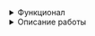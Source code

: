 <details><summary>Функционал</summary>
Данная игра рассчитана на двух игроков. В самом начале предлагается ввести имена игроков:

![image](https://github.com/user-attachments/assets/f92f9da1-9b83-4fbf-8a1a-f823fb127808)

После ввода игра начинается. Ход передаётся игроку 1. Ему показывается поле Игрока 2. Необходимо указать координаты для выстрела (A-J)(0-9).
В случае некорректного ввода высветится оповещение и просьба ввести координаты снова:

![image](https://github.com/user-attachments/assets/923b52ca-65b7-4fc0-959c-7f472b6d2ec8)

![image](https://github.com/user-attachments/assets/514d8299-3564-49cb-b332-48e0a1d6e31b)

В случае корректного ввода координат будет выведено сообщение (попадание, мимо, уже стреляли в данную клетку):

![image](https://github.com/user-attachments/assets/4f5d0a66-6019-4af2-a7be-88abb0b80b3e)

В случае попадания клетка, в которую вы попали будет помечена как 'k' и вам будет дана возможность продолжить свой ход:

![image](https://github.com/user-attachments/assets/9ecd1d4a-aec8-490b-9823-0160c97394c5)

В случае промаха клетка, в которую вы стреляли будет помечена как 'x' и ход будет передан другому игроку:

![image](https://github.com/user-attachments/assets/8676902e-9b10-46c8-95f8-0bb7a577a440)

В случае уничтожения корабля будет выдведено сообщение, содержащее информацию об оставшемся количестве кораблей и оповещение об уничтожении, клетки вокруг уничтоженного корабля будут поменены как 'x', а ход будет продолжен:

![image](https://github.com/user-attachments/assets/f90c9d48-71fd-42af-b866-da9c584c069c)

В случае если игрок стрельнет в клетку, в которую уже был произведён выстрел будет выведено сообщение с информацией о том, что игрок уже стрелял по данной клетке и игроку будет дана возможность повторить свой ход:

![image](https://github.com/user-attachments/assets/56489468-2c7e-4455-b8a5-1ece4787a2bb)

![image](https://github.com/user-attachments/assets/4166671b-1c1c-47da-8f2d-1e1870b93c73)

После того как будет уничтожен последний корабль будет выведено сообщение об окончании игры и имя победителя:

![image](https://github.com/user-attachments/assets/e1e73dc3-cade-4021-91ee-b8f6536bfd2f)

</details>
<details><summary>Описание работы</summary>
  <details><summary>ShipsGenerator</summary>
  Класс ShipsGenerator нужен для генерации поля поя в начале игры.
  Он имеет две переменных рандомайзер для получения рандомных координат и LENGTH=10 - длину поля.
  Добавлен метод для установки корабля по вертикали:
  
  ![image](https://github.com/user-attachments/assets/515947a5-ae4f-40bf-9238-6182ed790afc)

  Добавлен метод для установки корабля по горизонтали:

  ![image](https://github.com/user-attachments/assets/2e22aa92-0b11-40e6-8475-98d742770aeb)

  Добавлен метод для проверки соседних клеток с текущей. Он проверяет возможна ли установка корабля таким образом чтобы он не задел соседние и между ними было расстояние не менее 1 клетки и корабль не вышел за пределы поля:

  ![image](https://github.com/user-attachments/assets/10130587-2326-4429-8747-0badddea6e29)

  Добавлен метод для проверки возможности установки корабля, учитывая его расположение по горизонтали или вертикали, а также его длину. Также сразу проверяется не выходит ли корабль за пределы поля:

  ![image](https://github.com/user-attachments/assets/2fc0ab6a-ccd5-4461-ad24-8c1bdab2cc89)

  Добавлен главный метод для установки корабля. Он принимает длину корабля и само игровое поле. Рандомно генерируются координаты и направление (вертикаль/горизонталь). Установка будет продолжать выполняться до тех пор пока корабль не будет установлен:

  ![image](https://github.com/user-attachments/assets/af3e1798-82db-48e2-b781-534b8f67b171)
  </details>
  <details><summary>Util</summary>
    Данный класс является утилитным и хранит 3 статических коллекции, которые используются классом Player для манипуляций с игровым полем.
</details>
<details><summary>Player</summary>
    Данный класс является класссом, который отвечает за игрока. Хранит в себе следующий набор переменных: поле боя основное (скрыто от глаз другого игрока), поле для показа другому игроку (на нём отсутстсуют живые корабли), длина поля равная 10, количество кораблей (изначально 10), эксемпляр класса ShipsGenerator для последующей генерации кораблей на поле боя и имя игрока (также добавлен геттер для его получения).

    При создании игрока сразу происходит инициализация игрового поля и поля для показа и создаётся экземпляр класса ShipsGenerator.

    Добавлен метод для установки кораблей по их размеру и количеству (расстановка происходит при помощи ShipsGenerator):

    ![image](https://github.com/user-attachments/assets/13b273ce-cd74-46f1-a20e-8be1c36f0f70)

    Добавлен метод для переноса клеток с поля боя с кораблями на поле боя для показа противнику в консоли:

    ![image](https://github.com/user-attachments/assets/bdfdbac2-92e1-4547-a915-5646143d504d)

    Добавлен метод для генерации игрового поля. Сперва устанавливаются пустые клетки, а затем происходит установка кораблей при помощи метода для установки по размеру и количеству, описанному выше:

    ![image](https://github.com/user-attachments/assets/34d808ae-cd86-41fb-8c0b-20bb4cc0372c)

    Добавлен метод для проверки корректности координат, по которым идёт выстрел. Проверяется что первый символ содержится в словаре с возможными значениями, проверяется, что второй символ может быть преобразован в числовой формат:

    ![image](https://github.com/user-attachments/assets/45e74613-a54a-4d03-90e6-562104adab72)

    Добавлен метод для проверки валидности координат. Проверяет, чт не произошёл выход за пределы поля:

    ![image](https://github.com/user-attachments/assets/5384e9cf-fb07-4fcf-ab28-5d1b089a8510)

    Добавлен метод, который реализует своего рода алгоритм обхода в глубину. А именно данный задачей данного метода является поиск пути из текущей клетки к клетке со значением 's', в таком случае метод возващает true, так как путь найден, в противном же будет возвращено значение false. Из текущей клетки обход идёт вверх, вниз, влево и вправо. Метод рекурсивный:

    ![image](https://github.com/user-attachments/assets/4970575e-d879-4cb1-8596-2ad9acd0a810)

    Добавлен метод для поиска пути из текущей клетки к клетке со значением 's'. Метод необходим для определения уничтожен ли корабль или нет (особенно актуально с 3 и 4 палубником, если корабль в результате выстрела был разбит на 1 и 2 палубник или 1 и 1 палубник). Данный метод в своей реализации как раз использует описанный выше метод обхода:

    ![image](https://github.com/user-attachments/assets/f7145400-1814-4617-8ced-e1fd0c5a9025)

    Добавлен метод для пометки клеток вокруг текущей клетки. В методе происходит смена значения ' ' на 'x' в том случае если не произошёл выход за пределы поля и в клетке нет уничтоженного корабля:

    ![image](https://github.com/user-attachments/assets/811b7e3b-b0e5-42f7-9b12-f814fc911f76)


    Добавлен метод для пометки клеток вокруг уничтоженного корабля и уменьшения счётчика кораблей:

    ![image](https://github.com/user-attachments/assets/ab35ea33-39c5-4de1-8690-d68c4b28e619)

    Добавлен метод для вывода элемента поля боя определённым цветом для удобства (цвета берутся из коллекции, которая лежит в классе Util):

    ![image](https://github.com/user-attachments/assets/404cdb8a-6541-4baa-93e9-81675ebb53dc)

    Добавлен метод для вывода всего поля боя текущего игрока (без живых кораблей):

    ![image](https://github.com/user-attachments/assets/994dfe18-92f1-40bf-8661-f1d7367e135e)

    Добавлен метод, который отвечает за получение урона текущим игроком и переноса последствий на поле боя. Если валидация координат противника пройдена, то происходит обработка последствий выстрела в блоке switch. Если противник попал по кораблю, то происходит проверка целостности корабля после текущего выстрела, если корабль уничтожен происходит маркировка клеток вокруг. Если противник не попал, то происходит просто пометка клетки как 'x'. Если же противник стреляет в клетку, в которую уже был произведён выстрел, то будет выведено соответствующее предупреждение. Данный метод возаращает значение типа boolean - был ли задет корабль:

    ![image](https://github.com/user-attachments/assets/5d08d2d8-77c8-4aa3-94bb-f3b42e777f0e)


</details>
</details>

